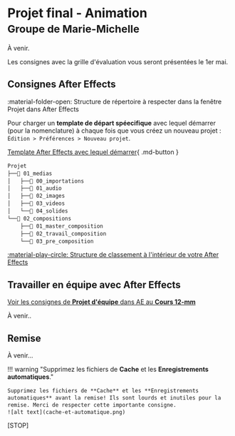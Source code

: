 # Projet final - Animation <br><small>Groupe de Marie-Michelle</small>

À venir.

Les consignes avec la grille d'évaluation vous seront présentées le 1er mai.


## Consignes After Effects

:material-folder-open: Structure de répertoire à respecter dans la fenêtre Projet dans After Effects

Pour charger un **template de départ spéecifique** avec lequel démarrer (pour la nomenclature) à chaque fois que vous créez un nouveau projet : `Édition > Préférences > Nouveau projet`.

[Template After Effects avec lequel démarrer](./template_ae_VEUILLEZ_RENOMMER_LE_NOM_DU_FICHIER.aep){ .md-button }

```txt
Projet
├──📁 01_medias
│   ├──📁 00_importations
│   ├──📁 01_audio
│   ├──📁 02_images
│   ├──📁 03_videos
│   └──📁 04_solides
└──📁 02_compositions
    ├──📁 01_master_composition
    ├──📁 02_travail_composition
    └──📁 03_pre_composition
```

[:material-play-circle: Structure de classement à l'intérieur de votre After Effects](https://cmontmorency365-my.sharepoint.com/:v:/g/personal/mariem_ouellet_cmontmorency_qc_ca/ETIN8nPFerNAgazygAODml0B9iXgeNpTUD3TUKi0gKdpqA?nav=eyJyZWZlcnJhbEluZm8iOnsicmVmZXJyYWxBcHAiOiJPbmVEcml2ZUZvckJ1c2luZXNzIiwicmVmZXJyYWxBcHBQbGF0Zm9ybSI6IldlYiIsInJlZmVycmFsTW9kZSI6InZpZXciLCJyZWZlcnJhbFZpZXciOiJNeUZpbGVzTGlua0NvcHkifX0&e=SNiUki)


## Travailler en équipe avec After Effects
[Voir les consignes de **Projet d'équipe** dans AE au **Cours 12-mm**](https://tim-montmorency.com/compendium/582-214-animation2d-jf-mm/cours12-mm.html#travailler-en-equipe-avec-after-effects)

À venir..

## Remise
À venir...

!!! warning "Supprimez les fichiers de **Cache** et les **Enregistrements automatiques**."

    Supprimez les fichiers de **Cache** et les **Enregistrements automatiques** avant la remise! Ils sont lourds et inutiles pour la remise. Merci de respecter cette importante consigne.
    ![alt text](cache-et-automatique.png)


[STOP]
